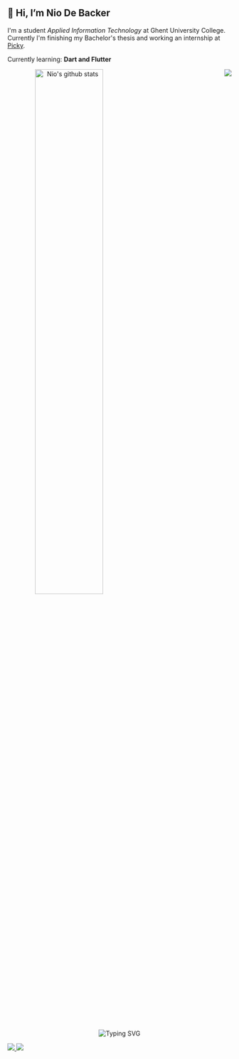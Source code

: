 ## 👋 Hi, I’m Nio De Backer

I'm a student *Applied Information Technology* at Ghent University College. Currently I'm finishing my Bachelor's thesis and working an internship at [Picky](https://picky.recipes/).
 
Currently learning: **Dart and Flutter**

<a align="center">
    <img width="55%" alt="Nio's github stats" src="https://github-profile-summary-cards.vercel.app/api/cards/profile-details?username=NioDeBacker">
      <a href="https://stackoverflow.com/users/story/21236216">
      <img align="right" src="https://github-readme-stackoverflow.vercel.app/?userID=21236216&theme=dark">
      </a>
 
 
  </a>
 
  <p align="center">
    <!-- Typing SVG by DenverCoder1 - https://github.com/DenverCoder1/readme-typing-svg -->
    <img src="https://readme-typing-svg.herokuapp.com?font=Fira+Code&pause=1000&color=D36736&center=true&vCenter=true&width=435&lines=Full-stack+development;Mobile+app+development;Tutoring" alt="Typing SVG" />
  </p>
  <a href="https://www.linkedin.com/in/nio-de-backer/">
    <img src="https://img.shields.io/badge/LinkedIn-0077B5?style=flat-square&logo=linkedin&logoColor=white"/>
  </a>
  <a href=mailto:nio@telenet.be>
    <img src="https://img.shields.io/badge/-Email-c14438?style=flat-square&logo=Gmail&logoColor=white"/>
  </a>
 
